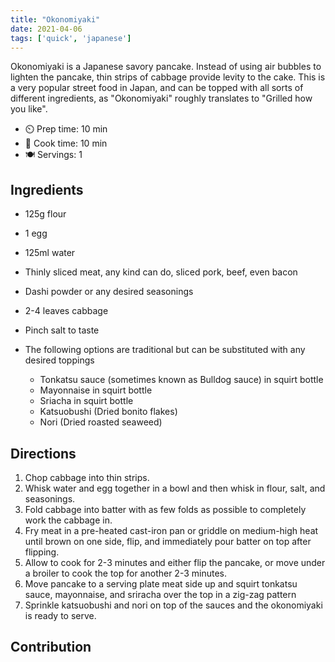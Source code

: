 ```yaml
---
title: "Okonomiyaki"
date: 2021-04-06
tags: ['quick', 'japanese']
---
```


Okonomiyaki is a Japanese savory pancake.  Instead of using air bubbles to lighten the pancake, thin strips of cabbage provide levity to the cake.  This is a very popular street food in Japan, and can be topped with all sorts of different ingredients, as "Okonomiyaki" roughly translates to "Grilled how you like". 

- ⏲️ Prep time: 10 min
- 🍳 Cook time: 10 min
- 🍽️ Servings: 1

## Ingredients

- 125g flour
- 1 egg
- 125ml water
- Thinly sliced meat, any kind can do, sliced pork, beef, even bacon
- Dashi powder or any desired seasonings
- 2-4 leaves cabbage
- Pinch salt to taste

- The following options are traditional but can be substituted with any desired toppings
  - Tonkatsu sauce (sometimes known as Bulldog sauce) in squirt bottle
  - Mayonnaise in squirt bottle
  - Sriacha in squirt bottle
  - Katsuobushi (Dried bonito flakes)
  - Nori (Dried roasted seaweed)

## Directions

1. Chop cabbage into thin strips.
2. Whisk water and egg together in a bowl and then whisk in flour, salt, and seasonings.
3. Fold cabbage into batter with as few folds as possible to completely work the cabbage in.
4. Fry meat in a pre-heated cast-iron pan or griddle on medium-high heat until brown on one side, flip, and immediately pour batter on top after flipping.
5. Allow to cook for 2-3 minutes and either flip the pancake, or move under a broiler to cook the top for another 2-3 minutes.
6. Move pancake to a serving plate meat side up and squirt tonkatsu sauce, mayonnaise, and sriracha over the top in a zig-zag pattern
7. Sprinkle katsuobushi and nori on top of the sauces and the okonomiyaki is ready to serve.

## Contribution
